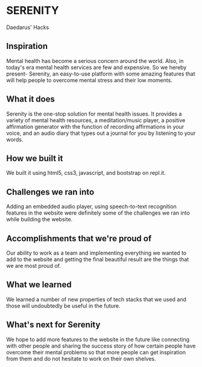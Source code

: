 # SERENITY
Daedarus' Hacks

## Inspiration
Mental health has become a serious concern around the world. Also, in today's era mental health services are few and expensive.  So we hereby present- Serenity, an easy-to-use platform with some amazing features that will help people to overcome mental stress and their low moments.

## What it does
Serenity is the one-stop solution for mental health issues. It provides a variety of mental health resources, a meditation/music player, a positive affirmation generator with the function of recording affirmations in your voice, and an audio diary that types out a journal for you by listening to your words.

## How we built it
We built it using html5, css3, javascript, and bootstrap on repl.it.

## Challenges we ran into
Adding an embedded audio player, using speech-to-text recognition features in the website were definitely some of the challenges we ran into while building the website.

## Accomplishments that we're proud of
Our ability to work as a team and implementing everything we wanted to add to the website and getting the final beautiful result are the things that we are most proud of.

## What we learned
We learned a number of new properties of tech stacks that we used and those will undoubtedly be useful in the future.

## What's next for Serenity
We hope to add more features to the website in the future like connecting with other people and sharing the success story of how certain people have overcome their mental problems so that more people can get inspiration from them and do not hesitate to work on their own shelves.
